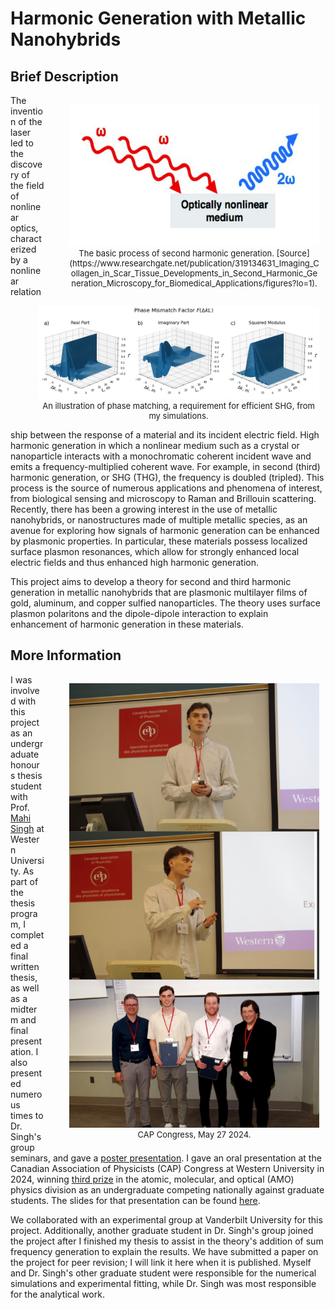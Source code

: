 # Harmonic Generation with Metallic Nanohybrids

## Brief Description

<figure style="float:right; margin-right:10px; width:400px; text-align:center;">
    <img src="./media/shg.png" alt="shg" style="height:228px; width:400px;">
    <figcaption style="font-size:small;">The basic process of second harmonic generation. [Source](https://www.researchgate.net/publication/319134631_Imaging_Collagen_in_Scar_Tissue_Developments_in_Second_Harmonic_Generation_Microscopy_for_Biomedical_Applications/figures?lo=1).</figcaption>
</figure>

<figure style="float:right; margin-right:10px; width:450px; text-align:center;">
    <img src="./media/harmgen.png" alt="phase" style="height:149px; width:450px;">
    <figcaption style="font-size:small;">An illustration of phase matching, a requirement for efficient SHG, from my simulations.</figcaption>
</figure>

The invention of the laser led to the discovery of the field of nonlinear optics, characterized by a nonlinear relationship between the response of a material and its incident electric field. High harmonic generation in which a nonlinear medium such as a crystal or nanoparticle interacts with a monochromatic coherent incident wave and emits a frequency-multiplied coherent wave. For example, in second (third) harmonic generation, or SHG (THG), the frequency is doubled (tripled). This process is the source of numerous applications and phenomena of interest, from biological sensing and microscopy to Raman and Brillouin scattering. Recently, there has been a growing interest in the use of metallic nanohybrids, or nanostructures made of multiple metallic species, as an avenue for exploring how signals of harmonic generation can be enhanced by plasmonic properties. In particular, these materials possess localized surface plasmon resonances, which allow for strongly enhanced local electric fields and thus enhanced high harmonic generation. 

This project aims to develop a theory for second and third harmonic generation in metallic nanohybrids that are plasmonic multilayer films of gold, aluminum, and copper sulfied nanoparticles. The theory uses surface plasmon polaritons and the dipole-dipole interaction to explain enhancement of harmonic generation in these materials. 

## More Information

<figure style="float:right; margin-right:10px; width:400px; text-align:center;">
    <img src="./media/cap.JPG" alt="graph" style="height:711px; width:400px;">
    <figcaption style="font-size:small;">CAP Congress, May 27 2024.</figcaption>
</figure>

I was involved with this project as an undergraduate honours thesis student with Prof. [Mahi Singh](https://physics.uwo.ca/~msingh/) at Western University. As part of the thesis program, I completed a final written thesis, as well as a midterm and final presentation. I also presented numerous times to Dr. Singh's group seminars, and gave a [poster presentation](./media/thgposter.pdf). I gave an oral presentation at the Canadian Association of Physicists (CAP) Congress at Western University in 2024, winning [third prize](./media/capcert.pdf) in the atomic, molecular, and optical (AMO) physics division as an undergraduate competing nationally against graduate students. The slides for that presentation can be found [here](./media/capslides.pdf.).

We collaborated with an experimental group at Vanderbilt University for this project. Additionally, another graduate student in Dr. Singh's group joined the project after I finished my thesis to assist in the theory's addition of sum frequency generation to explain the results. We have submitted a paper on the project for peer revision; I will link it here when it is published. Myself and Dr. Singh's other graduate student were responsible for the numerical simulations and experimental fitting, while Dr. Singh was most responsible for the analytical work.  
